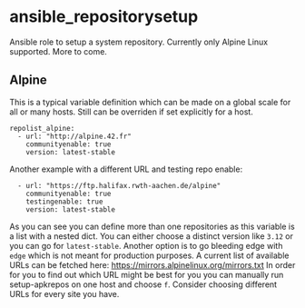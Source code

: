 # ansible_repositorysetup
Ansible role to setup a system repository. Currently only Alpine Linux supported. More to come.

## Alpine
This is a typical variable definition which can be made on a global scale for all or many hosts. Still can be overriden if set explicitly for a host.
```
repolist_alpine:
  - url: "http://alpine.42.fr"
    communityenable: true
    version: latest-stable
```
Another example with a different URL and testing repo enable:
```
  - url: "https://ftp.halifax.rwth-aachen.de/alpine"
    communityenable: true
    testingenable: true
    version: latest-stable
```
As you can see you can define more than one repositories as this variable is a list with a nested dict.
You can either choose a distinct version like `3.12` or you can go for `latest-stable`. Another option is to go bleeding edge with `edge` which is not meant for production purposes.
A current list of available URLs can be fetched here:
https://mirrors.alpinelinux.org/mirrors.txt
In order for you to find out which URL might be best for you you can manually run setup-apkrepos on one host and choose `f`. Consider choosing different URLs for every site you have.
